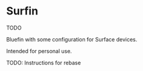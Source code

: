# Surfin

TODO

Bluefin with some configuration for Surface devices.

Intended for personal use.

TODO: Instructions for rebase